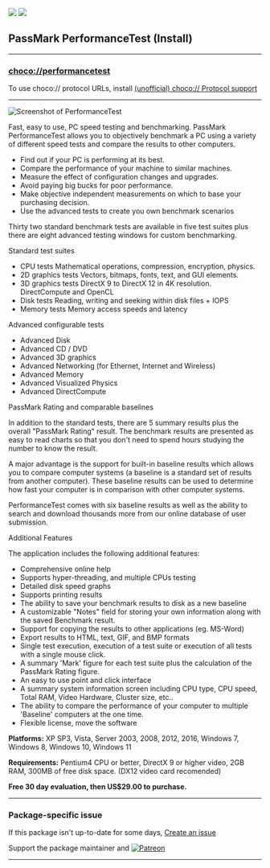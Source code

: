 [![](https://img.shields.io/chocolatey/v/performancetest?color=green&label=performancetest)](https://chocolatey.org/packages/performancetest) [![](https://img.shields.io/chocolatey/dt/performancetest)](https://chocolatey.org/packages/performancetest)

## PassMark PerformanceTest (Install)

---

### [choco://performancetest](choco://performancetest)
To use choco:// protocol URLs, install [(unofficial) choco:// Protocol support ](https://chocolatey.org/packages/choco-protocol-support)

---


![Screenshot of PerformanceTest](https://www.passmark.com/source/img_posts/cpu_test.jpg)
	
Fast, easy to use, PC speed testing and benchmarking. PassMark PerformanceTest allows you to objectively benchmark a PC using a variety of different speed tests and compare the results to other computers.

* Find out if your PC is performing at its best.
* Compare the performance of your machine to similar machines.
* Measure the effect of configuration changes and upgrades.
* Avoid paying big bucks for poor performance.
* Make objective independent measurements on which to base your
purchasing decision.
* Use the advanced tests to create you own benchmark scenarios

Thirty two standard benchmark tests are available in five test suites plus there are eight advanced testing windows for custom benchmarking.

Standard test suites

* CPU tests Mathematical operations, compression, encryption, physics.
* 2D graphics tests Vectors, bitmaps, fonts, text, and GUI elements.
* 3D graphics tests DirectX 9 to DirectX 12 in 4K resolution. DirectCompute and OpenCL
* Disk tests Reading, writing and seeking within disk files + IOPS
* Memory tests Memory access speeds and latency

Advanced configurable tests

* Advanced Disk
* Advanced CD / DVD
* Advanced 3D graphics
* Advanced Networking (for Ethernet, Internet and Wireless)
* Advanced Memory
* Advanced Visualized Physics
* Advanced DirectCompute

PassMark Rating and comparable baselines

In addition to the standard tests, there are 5 summary results plus the overall "PassMark Rating" result. The benchmark results are presented as easy to read charts so that you don't need to spend hours studying the number to know the result.

A major advantage is the support for built-in baseline results which allows you to compare computer systems (a baseline is a standard set of results from another computer). These baseline results can be used to determine how fast your computer is in comparison with other computer systems.

PerformanceTest comes with six baseline results as well as the ability to search and download thousands more from our online database of user submission.

Additional Features

The application includes the following additional features:

* Comprehensive online help
* Supports hyper-threading, and multiple CPUs testing
* Detailed disk speed graphs
* Supports printing results
* The ability to save your benchmark results to disk as a new baseline
* A customizable "Notes" field for storing your own information along with the saved Benchmark result.
* Support for copying the results to other applications (eg. MS-Word)
* Export results to HTML, text, GIF, and BMP formats
* Single test execution, execution of a test suite or execution of all tests with a single mouse click.
* A summary 'Mark' figure for each test suite plus the calculation of the PassMark Rating figure.
* An easy to use point and click interface
* A summary system information screen including CPU type, CPU speed, Total RAM, Video Hardware, Cluster size, etc..
* The ability to compare the performance of your computer to multiple 'Baseline' computers at the one time.
* Flexible license, move the software

**Platforms:** XP SP3, Vista, Server 2003, 2008, 2012, 2016, Windows 7, Windows 8, Windows 10, Windows 11

**Requirements:** Pentium4 CPU or better, DirectX 9 or higher video, 2GB RAM, 300MB of free disk space. (DX12 video card recomended)

**Free 30 day evaluation, then US$29.00 to purchase.**

---

### Package-specific issue
If this package isn't up-to-date for some days, [Create an issue](https://github.com/tunisiano187/Chocolatey-packages/issues/new/choose)

Support the package maintainer and [![Patreon](https://cdn.jsdelivr.net/gh/tunisiano187/Chocolatey-packages@d15c4e19c709e7148588d4523ffc6dd3cd3c7e5e/icons/patreon.png)](https://www.patreon.com/tunisiano)

---
